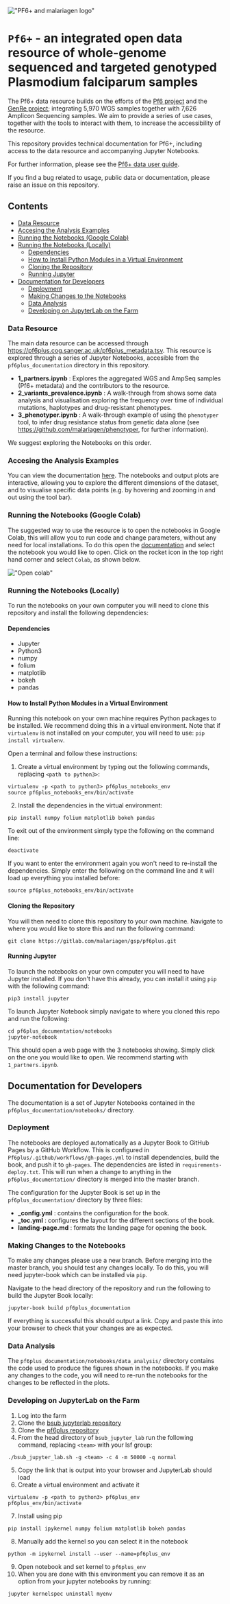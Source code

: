 !["PF6+ and malariagen logo"](pf6plus_documentation/images/mgen_pf6_logo.png)

# `Pf6+` - an integrated open data resource of whole-genome sequenced and targeted genotyped Plasmodium falciparum samples

The Pf6+ data resource builds on the efforts of the [Pf6 project](https://wellcomeopenresearch.org/articles/6-42/v1) and the [GenRe project](https://www.malariagen.net/resource/29); integrating 5,970 WGS samples together with 7,626 Amplicon Sequencing samples. We aim to provide a series of use cases, together with the tools to interact with them, to increase the accessibility of the resource.

This repository provides technical documentation for Pf6+, including access to the data resource and accompanying Jupyter Notebooks.

For further information, please see the [Pf6+ data user guide](https://malariagen.github.io/Pf6plus/).

If you find a bug related to usage, public data or documentation, please raise an issue on this repository.

## Contents

- [Data Resource](#Data-Resource)
- [Accesing the Analysis Examples](#Accesing-the-Analysis-Examples)
- [Running the Notebooks (Google Colab)](#Running-the-Notebooks-Google-Colab)
- [Running the Notebooks (Locally)](#Running-the-Notebooks-Locally)
  - [Dependencies](#Dependencies)
  - [How to Install Python Modules in a Virtual Environment](#How-to-Install-Python-Modules-in-a-Virtual-Environment)
  - [Cloning the Repository](#Cloning-the-Repository)
  - [Running Jupyter](#Running-Jupyter)
- [Documentation for Developers](#Documentation-for-Developers)
  - [Deployment](#Deployment)
  - [Making Changes to the Notebooks](#Making-Changes-to-the-Notebooks)
  - [Data Analysis](#Data-Analysis)
  - [Developing on JupyterLab on the Farm](#Developing-on-JupyterLab-on-the-Farm)

### Data Resource

The main data resource can be accessed through https://pf6plus.cog.sanger.ac.uk/pf6plus_metadata.tsv. This resource is explored through a series of Jupyter Notebooks, accesible from the `pf6plus_documentation` directory in this repository.

- **1_partners.ipynb** : Explores the aggregated WGS and AmpSeq samples (Pf6+ metadata) and the contributors to the resource.
- **2_variants_prevalence.ipynb** : A walk-through from shows some data analysis and visualisation exploring the frequency over time of individual mutations, haplotypes and drug-resistant phenotypes.
- **3_phenotyper.ipynb** : A walk-through example of using the `phenotyper` tool, to infer drug resistance status from genetic data alone (see https://github.com/malariagen/phenotyper, for further information).

We suggest exploring the Notebooks on this order.

### Accesing the Analysis Examples

You can view the documentation [here](https://malariagen.github.io/Pf6plus/). The notebooks and output plots are interactive, allowing you to explore the different dimensions of the dataset, and to visualise specific data points (e.g. by hovering and zooming in and out using the tool bar).

### Running the Notebooks (Google Colab)

The suggested way to use the resource is to open the notebooks in Google Colab, this will allow you to run code and change parameters, without any need for local installations. To do this open the [documentation](https://malariagen.github.io/Pf6plus/) and select the notebook you would like to open. Click on the rocket icon in the top right hand corner and select `Colab`, as shown below.

!["Open colab"](pf6plus_documentation/images/open_colab.png)

### Running the Notebooks (Locally)

To run the notebooks on your own computer you will need to clone this repository and install the following dependencies:

#### Dependencies

- Jupyter
- Python3
- numpy
- folium
- matplotlib
- bokeh
- pandas

#### How to Install Python Modules in a Virtual Environment

Running this notebook on your own machine requires Python packages to be installed. We recommend doing this in a virtual environment. Note that if `virtualenv` is not installed on your computer, you will need to use: `pip install virtualenv`.

Open a terminal and follow these instructions:

1. Create a virtual environment by typing out the following commands, replacing `<path to python3>`:

```
virtualenv -p <path to python3> pf6plus_notebooks_env
source pf6plus_notebooks_env/bin/activate
```

2. Install the dependencies in the virtual environment:

```
pip install numpy folium matplotlib bokeh pandas
```

To exit out of the environment simply type the following on the command line:

```
deactivate
```

If you want to enter the environment again you won't need to re-install the dependencies. Simply enter the following on the command line and it will load up everything you installed before:

```
source pf6plus_notebooks_env/bin/activate
```

#### Cloning the Repository

You will then need to clone this repository to your own machine. Navigate to where you would like to store this and run the following command:

```
git clone https://gitlab.com/malariagen/gsp/pf6plus.git
```

#### Running Jupyter

To launch the notebooks on your own computer you will need to have Jupyter installed. If you don't have this already, you can install it using `pip` with the following command:

```
pip3 install jupyter
```

To launch Jupyter Notebook simply navigate to where you cloned this repo and run the following:

```
cd pf6plus_documentation/notebooks
jupyter-notebook
```

This should open a web page with the 3 notebooks showing. Simply click on the one you would like to open. We recommend starting with `1_partners.ipynb`.

## Documentation for Developers

The documentation is a set of Jupyter Notebooks contained in the `pf6plus_documentation/notebooks/` directory.

### Deployment

The notebooks are deployed automatically as a Jupyter Book to GitHub Pages by a GitHub Workflow. This is configured in `Pf6plus/.github/workflows/gh-pages.yml` to install dependencies, build the book, and push it to `gh-pages`. The dependencies are listed in `requirements-deploy.txt`. This will run when a change to anything in the `pf6plus_documentation/` directory is merged into the master branch.

The configuration for the Jupyter Book is set up in the `pf6plus_documentation/` directory by three files:

- **\_config.yml** : contains the configuration for the book.
- **\_toc.yml** : configures the layout for the different sections of the book.
- **landing-page.md** : formats the landing page for opening the book.

### Making Changes to the Notebooks

To make any changes please use a new branch. Before merging into the master branch, you should test any changes locally.
To do this, you will need jupyter-book which can be installed via `pip`.

Navigate to the head directory of the repository and run the following to build the Jupyter Book locally:

```
jupyter-book build pf6plus_documentation
```

If everything is successful this should output a link. Copy and paste this into your browser to check that your changes are as expected.

### Data Analysis

The `pf6plus_documentation/notebooks/data_analysis/` directory contains the code used to produce the figures shown in the notebooks. If you make any changes to the code, you will need to re-run the notebooks for the changes to be reflected in the plots.

### Developing on JupyterLab on the Farm

1. Log into the farm
2. Clone the [bsub jupyterlab repository](https://github.com/wtsi-hgi/bsub_jupyter_lab)
3. Clone the [pf6plus repository](https://github.com/malariagen/Pf6plus)
4. From the head directory of `bsub_jupyter_lab` run the following command, replacing `<team>` with your lsf group:

```
./bsub_jupyter_lab.sh -g <team> -c 4 -m 50000 -q normal
```

5. Copy the link that is output into your browser and JupyterLab should load
6. Create a virtual environment and activate it

```
virtualenv -p <path to python3> pf6plus_env
pf6plus_env/bin/activate
```

7. Install using pip

```
pip install ipykernel numpy folium matplotlib bokeh pandas
```

8. Manually add the kernel so you can select it in the notebook

```
python -m ipykernel install --user --name=pf6plus_env
```

9. Open notebook and set kernel to `pf6plus_env`
10. When you are done with this environment you can remove it as an option from your jupyter notebooks by running:

```
jupyter kernelspec uninstall myenv
```
